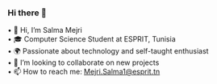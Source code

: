 ### Hi there 👋
•	👋 Hi, I’m Salma Mejri                                                              
•	🎓 Computer Science Student at ESPRIT, Tunisia                                                     
•	🌍 Passionate about technology and self-taught enthusiast                                                         
•	🤝  I’m looking to collaborate on new projects                                                        
•	📫 How to reach me: Mejri.Salma1@esprit.tn



<!--
**MejriSalmaa/MejriSalmaa** is a ✨ _special_ ✨ repository because its `README.md` (this file) appears on your GitHub profile.

Here are some ideas to get you started:

- 🔭 I’m currently working on ...
- 🌱 I’m currently learning ...
- 👯 I’m looking to collaborate on ...
- 🤔 I’m looking for help with ...
- 💬 Ask me about ...
- 📫 How to reach me: ...
- 😄 Pronouns: ...
- ⚡ Fun fact: ...
-->
